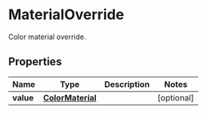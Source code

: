 

# MaterialOverride

Color material override.

## Properties

Name | Type | Description | Notes
------------ | ------------- | ------------- | -------------
**value** | [**ColorMaterial**](ColorMaterial.md) |  |  [optional]



